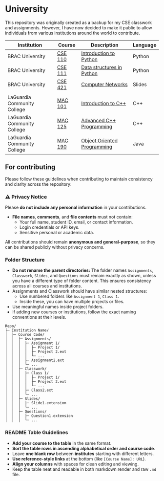 # University
This repository was originally created as a backup for my CSE classwork and assignments. However, I have now decided to make it public to allow individuals from various institutions around the world to contribute.


| Institution                 | Course                | Description                           | Language |
|-----------------------------|-----------------------|---------------------------------------|----------|
| BRAC University             |[CSE 110][CSE 110 dir] | [Introduction to Python][CSE 110]     | Python   |
| BRAC University             |[CSE 111][CSE 111 dir] | [Data structures in Python][CSE 111]  | Python   |
| BRAC University             |[CSE 421][CSE 421 dir] | [Computer Networks][CSE 421]          | Slides   |
|                             |                       |                                       |          |
| LaGuardia Community College |[MAC 101][MAC 101 dir] | [Introduction to C++][MAC 101]        | C++      |
| LaGuardia Community College |[MAC 125][MAC 125 dir] | [Advanced C++ Programming][MAC 125]   | C++      |
| LaGuardia Community College |[MAC 190][MAC 190 dir] | [Object Oriented Programming][MAC 190]| Java     |

## For contributing
Please follow these guidelines when contributing to maintain consistency and clarity across the repository:
### ⚠️ Privacy Notice

Please **do not include any personal information** in your contributions.

- **File names**, **comments**, and **file contents** must not contain:
  - Your full name, student ID, email, or contact information.
  - Login credentials or API keys.
  - Sensitive personal or academic data.

All contributions should remain **anonymous and general-purpose**, so they can be shared publicly without privacy concerns.

### Folder Structure
- **Do not rename the parent directories:** The folder names `Assignments`, `Classwork`, `Slides`, and `Questions` must remain exactly as shown, unless you have a different type of folder content. This ensures consistency across all courses and institutions.
- Assignments and Classwork should have similar nested structures:
  - Use numbered folders like `Assignment 1`, `Class 1`.
  - Inside these, you can have multiple projects or files.
- Use meaningful names inside project folders.
- If adding new courses or institutions, follow the exact naming conventions at their levels.

```
Repo/
├─ Institution Name/
│  ├─ Course Code/
│  │  ├─ Assignments/
│  │  │  ├─ Assignment 1/
│  │  │  │  ├─ Project 1/
│  │  │  │  ├─ Project 2.ext
│  │  │  │  └─ ...
│  │  │  ├─ Assignment2.ext
│  │  │  └─ ...
│  │  ├─ Classwork/
│  │  │  ├─ Class 1/
│  │  │  │  ├─ Project 1/
│  │  │  │  ├─ Project 2.ext
│  │  │  │  └─ ...
│  │  │  ├─ Class2.ext
│  │  │  └─ ...
│  │  ├─ Slides/
│  │  │  ├─ Slide1.extension
│  │  │  └─ ...
│  │  ├─ Questions/
│  │  │  ├─ Question1.extension
│  │  │  └─ ...
```

### README Table Guidelines
- **Add your course to the table** in the same format.
- **Sort the table rows in ascending alphabetical order and course code**.
- Leave **one blank row** between **institutes** starting with different letters.
- **Use reference-style links** at the bottom (like `[Course Name]: URL`).
- **Align your columns** with spaces for clean editing and viewing.
- Keep the table neat and readable in both markdown render and raw `.md` file.

[CSE 110]: https://www.bracu.ac.bd/avilable-program/bachelor-science-computer-science-cs#:~:text=Course%20Details-,CSE%20110%3A%20Programming%20Language%20I%20(3%20credits),as%20well%20as%20weekly%20laboratory%20assignments%20to%20reinforce%20the%20lecture%20material.,-Suggested%20Books%3A
[CSE 110 dir]: https://github.com/Zephyr73/University/tree/main/BRAC%20University/CSE%20110

[CSE 111]: https://www.bracu.ac.bd/avilable-program/bachelor-science-computer-science-cs#:~:text=CSE%20111%3A%20Programming%20Language%2DII,hour%20laboratory%20work%20each%20week.
[CSE 111 dir]: https://github.com/Zephyr73/University/tree/main/BRAC%20University/CSE%20111

[CSE 421]: https://www.bracu.ac.bd/avilable-program/bachelor-science-computer-science-cs#:~:text=Lab%2BFinal%20Exam-,CSE%20421%3A%20Computer%20Networks%20(3%20credits),the%20course%20includes%20a%20compulsory%203%2Dhour%20laboratory%20work%20alternate%20week.,-Prerequisite%3A%20CSE
[CSE 421 dir]: https://github.com/Zephyr73/University/tree/main/BRAC%20University/CSE%20421

[MAC 101]: https://laguardia.catalog.cuny.edu/courses/0761321https://laguardia.catalog.cuny.edu/courses/0761321
[MAC 101 dir]: https://github.com/Zephyr73/University/tree/main/LaGuardia%20Community%20College/MAC%20101

[MAC 125]: https://laguardia.catalog.cuny.edu/courses/0761351
[MAC 125 dir]: https://github.com/Zephyr73/University/tree/main/LaGuardia%20Community%20College/MAC%20125

[MAC 190]: https://laguardia.catalog.cuny.edu/courses/0761361
[MAC 190 dir]: https://github.com/Zephyr73/University/tree/main/LaGuardia%20Community%20College/MAC%20190